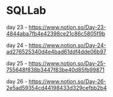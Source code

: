 # SQLLab
 
day 23 - https://www.notion.so/Day-23-4844aba7fb4e42398ce21c86c5805f9b

day 24 - https://www.notion.so/Day-24-ad276525340d4e4bad61ddf4dde06b97

day 25 - https://www.notion.so/Day-25-755648f838b3447f83be40d85fb99871

day 26 - https://www.notion.so/Day-26-2e5ad59354cd44198433d329cefbb2b4
